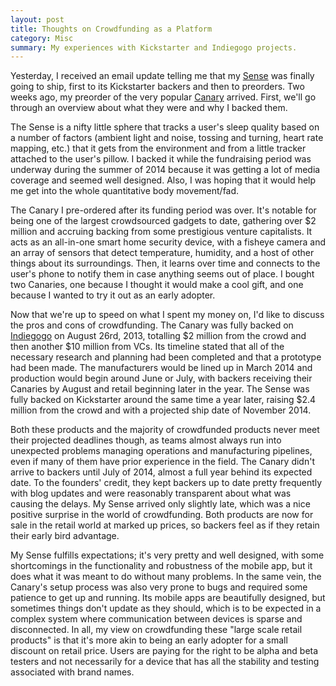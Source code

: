 ```yaml
---
layout: post
title: Thoughts on Crowdfunding as a Platform
category: Misc
summary: My experiences with Kickstarter and Indiegogo projects.
---
```


Yesterday, I received an email update telling me that my [Sense](https://hello.is) was finally going to ship, first to its Kickstarter backers and then to preorders. Two weeks ago, my preorder of the very popular [Canary](http://canary.is) arrived. First, we'll go through an overview about what they were and why I backed them. 

The Sense is a nifty little sphere that tracks a user's sleep quality based on a number of factors (ambient light and noise, tossing and turning, heart rate mapping, etc.) that it gets from the environment and from a little tracker attached to the user's pillow. I backed it while the fundraising period was underway during the summer of 2014 because it was getting a lot of media coverage and seemed well designed. Also, I was hoping that it would help me get into the whole quantitative body movement/fad.

The Canary I pre-ordered after its funding period was over. It's notable for being one of the largest crowdsourced gadgets to date, gathering over $2 million and accruing backing from some prestigious venture capitalists. It acts as an all-in-one smart home security device, with a fisheye camera and an array of sensors that detect temperature, humidity, and a host of other things about its surroundings. Then, it learns over time and connects to the user's phone to notify them in case anything seems out of place. I bought two Canaries, one because I thought it would make a cool gift, and one because I wanted to try it out as an early adopter. 

Now that we're up to speed on what I spent my money on, I'd like to discuss the pros and cons of crowdfunding. The Canary was fully backed on [Indiegogo](http://indiegogo.com) on August 26rd, 2013, totalling $2 million from the crowd and then another $10 million from VCs. Its timeline stated that all of the necessary research and planning had been completed and that a prototype had been made. The manufacturers would be lined up in March 2014 and production would begin around June or July, with backers receiving their Canaries by August and retail beginning later in the year. The Sense was fully backed on Kickstarter around the same time a year later, raising $2.4 million from the crowd and with a projected ship date of November 2014.

Both these products and the majority of crowdfunded products never meet their projected deadlines though, as teams almost always run into unexpected problems managing operations and manufacturing pipelines, even if many of them have prior experience in the field. The Canary didn't arrive to backers until July of 2014, almost a full year behind its expected date. To the founders' credit, they kept backers up to date pretty frequently with blog updates and were reasonably transparent about what was causing the delays. My Sense arrived only slightly late, which was a nice positive surprise in the world of crowdfunding. Both products are now for sale in the retail world at marked up prices, so backers feel as if they retain their early bird advantage.

My Sense fulfills expectations; it's very pretty and well designed, with some shortcomings in the functionality and robustness of the mobile app, but it does what it was meant to do without many problems. In the same vein, the Canary's setup process was also very prone to bugs and required some patience to get up and running. Its mobile apps are beautifully designed, but sometimes things don't update as they should, which is to be expected in a complex system where communication between devices is sparse and disconnected. In all, my view on crowdfunding these "large scale retail products" is that it's more akin to being an early adopter for a small discount on retail price. Users are paying for the right to be alpha and beta testers and not necessarily for a device that has all the stability and testing associated with brand names.
